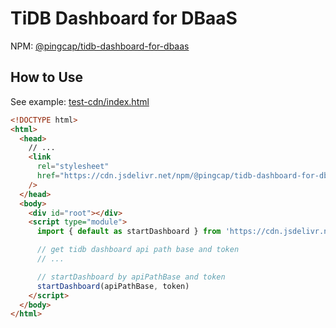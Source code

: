 # TiDB Dashboard for DBaaS

NPM: [@pingcap/tidb-dashboard-for-dbaas](https://www.npmjs.com/package/@pingcap/tidb-dashboard-for-dbaas)

## How to Use

See example: [test-cdn/index.html](./public/test-cdn/index.html)

```html
<!DOCTYPE html>
<html>
  <head>
    // ...
    <link
      rel="stylesheet"
      href="https://cdn.jsdelivr.net/npm/@pingcap/tidb-dashboard-for-dbaas@<version>/dist/main.css"
    />
  </head>
  <body>
    <div id="root"></div>
    <script type="module">
      import { default as startDashboard } from 'https://cdn.jsdelivr.net/npm/@pingcap/tidb-dashboard-for-dbaas@<version>/dist/main.js'

      // get tidb dashboard api path base and token
      // ...

      // startDashboard by apiPathBase and token
      startDashboard(apiPathBase, token)
    </script>
  </body>
</html>
```
